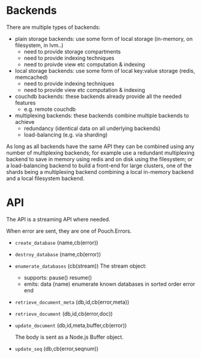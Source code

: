 Backends
========

There are multiple types of backends:
- plain storage backends: use some form of local storage (in-memory, on filesystem, in lvm..)
  - need to provide storage compartments
  - need to provide indexing techniques
  - need to proivde view etc computation & indexing
- local storage backends: use some form of local key:value storage (redis, memcached)
  - need to provide indexing techniques
  - need to provide view etc computation & indexing
- couchdb backends: these backends already provide all the needed features
  - e.g. remote couchdb
- multiplexing backends: these backends combine multiple backends to achieve
  - redundancy (identical data on all underlying backends)
  - load-balancing (e.g. via sharding)

As long as all backends have the same API they can be combined using any number of multiplexing backends; for example use a redundant multiplexing backend to save in memory using redis and on disk using the filesystem; or a load-balancing backend to build a front-end for large clusters, one of the shards being a multiplexing backend combining a local in-memory backend and a local filesystem backend.

API
===

The API is a streaming API where needed.

When error are sent, they are one of Pouch.Errors.

* `create_database` (name,cb(error))

* `destroy_database` (name,cb(error))

* `enumerate_databases` (cb(stream))
  The stream object:
  * supports:
      pause()
      resume()
  * emits:
      data (name)     enumerate known databases in sorted order
      error
      end

* `retrieve_document_meta` (db,id,cb(error,meta))

* `retrieve_document` (db,id,cb(error,doc))

* `update_document` (db,id,meta,buffer,cb(error))

  The body is sent as a Node.js Buffer object.

* `update_seq` (db,cb(error,seqnum))

